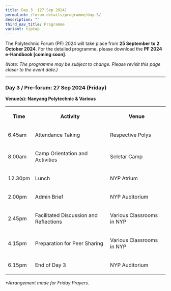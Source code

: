 ```yaml
---
title: Day 3  (27 Sep 2024)
permalink: /forum-details/programme/day-3/
description: ""
third_nav_title: Programme
variant: tiptap
---
```

<p>The Polytechnic Forum (PF) 2024 will take place from <strong>25 September to 2 October 2024</strong>.
For the detailed programme, please download the <strong>PF 2024 e-Handbook [coming soon]</strong>.</p>
<p><em>(Note: The programme may be subject to change. Please revisit this page closer to the event date.)</em>
</p>
<hr>
<h3><strong>Day 3 / Pre-forum: 27 Sep 2024 (Friday)</strong></h3>
<p><strong>Venue(s): Nanyang Polytechnic &amp; Various</strong>
</p>
<table style="minWidth: 75px">
<colgroup>
<col>
<col>
<col>
</colgroup>
<tbody>
<tr>
<th rowspan="1" colspan="1">
<p>Time</p>
</th>
<th rowspan="1" colspan="1">
<p>Activity</p>
</th>
<th rowspan="1" colspan="1">
<p>Venue</p>
</th>
</tr>
<tr>
<td rowspan="1" colspan="1">
<p>6.45am</p>
</td>
<td rowspan="1" colspan="1">
<p>Attendance Taking</p>
</td>
<td rowspan="1" colspan="1">
<p>Respective Polys</p>
</td>
</tr>
<tr>
<td rowspan="1" colspan="1">
<p>8.00am</p>
</td>
<td rowspan="1" colspan="1">
<p>Camp Orientation and Activities</p>
</td>
<td rowspan="1" colspan="1">
<p>Seletar Camp</p>
</td>
</tr>
<tr>
<td rowspan="1" colspan="1">
<p>12.30pm</p>
</td>
<td rowspan="1" colspan="1">
<p>Lunch</p>
</td>
<td rowspan="1" colspan="1">
<p>NYP Atrium</p>
</td>
</tr>
<tr>
<td rowspan="1" colspan="1">
<p>2.00pm</p>
</td>
<td rowspan="1" colspan="1">
<p>Admin Brief</p>
</td>
<td rowspan="1" colspan="1">
<p>NYP Auditorium</p>
</td>
</tr>
<tr>
<td rowspan="1" colspan="1">
<p>2.45pm</p>
</td>
<td rowspan="1" colspan="1">
<p>Facilitated Discussion and Reflections</p>
</td>
<td rowspan="1" colspan="1">
<p>Various Classrooms in NYP</p>
</td>
</tr>
<tr>
<td rowspan="1" colspan="1">
<p>4.15pm</p>
</td>
<td rowspan="1" colspan="1">
<p>Preparation for Peer Sharing</p>
</td>
<td rowspan="1" colspan="1">
<p>Various Classrooms in NYP</p>
</td>
</tr>
<tr>
<td rowspan="1" colspan="1">
<p>6.15pm</p>
</td>
<td rowspan="1" colspan="1">
<p>End of Day 3</p>
</td>
<td rowspan="1" colspan="1">
<p>NYP Auditorium</p>
</td>
</tr>
</tbody>
</table>
<p><em>*Arrangement made for Friday Prayers.</em>
</p>